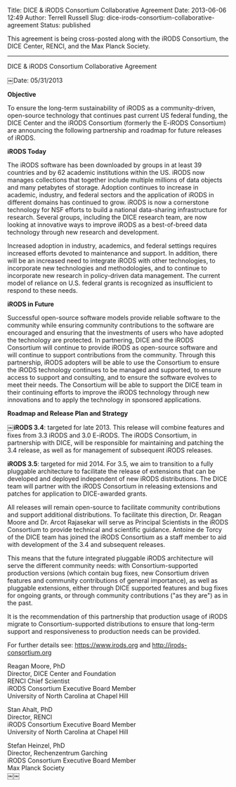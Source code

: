 Title: DICE & iRODS Consortium Collaborative Agreement
Date: 2013-06-06 12:49
Author: Terrell Russell
Slug: dice-irods-consortium-collaborative-agreement
Status: published

This agreement is being cross-posted along with the iRODS Consortium,
the DICE Center, RENCI, and the Max Planck Society.

------

DICE & iRODS Consortium Collaborative Agreement

￼Date: 05/31/2013

**Objective**

To ensure the long-term sustainability of iRODS as a community-driven,
open-source technology that continues past current US federal funding,
the DICE Center and the iRODS Consortium (formerly the E-iRODS
Consortium) are announcing the following partnership and roadmap for
future releases of iRODS.

**iRODS Today**

The iRODS software has been downloaded by groups in at least 39
countries and by 62 academic institutions within the US. iRODS now
manages collections that together include multiple millions of data
objects and many petabytes of storage. Adoption continues to increase in
academic, industry, and federal sectors and the application of iRODS in
different domains has continued to grow. iRODS is now a cornerstone
technology for NSF efforts to build a national data-sharing
infrastructure for research. Several groups, including the DICE research
team, are now looking at innovative ways to improve iRODS as a
best-of-breed data technology through new research and development.

Increased adoption in industry, academics, and federal settings requires
increased efforts devoted to maintenance and support. In addition, there
will be an increased need to integrate iRODS with other technologies, to
incorporate new technologies and methodologies, and to continue to
incorporate new research in policy-driven data management. The current
model of reliance on U.S. federal grants is recognized as insufficient
to respond to these needs.

**iRODS in Future**

Successful open-source software models provide reliable software to the
community while ensuring community contributions to the software are
encouraged and ensuring that the investments of users who have adopted
the technology are protected. In partnering, DICE and the iRODS
Consortium will continue to provide iRODS as open-source software and
will continue to support contributions from the community. Through this
partnership, iRODS adopters will be able to use the Consortium to ensure
the iRODS technology continues to be managed and supported, to ensure
access to support and consulting, and to ensure the software evolves to
meet their needs. The Consortium will be able to support the DICE team
in their continuing efforts to improve the iRODS technology through new
innovations and to apply the technology in sponsored applications.

**Roadmap and Release Plan and Strategy**

￼**iRODS 3.4**: targeted for late 2013. This release will combine
features and fixes from 3.3 iRODS and 3.0 E-iRODS. The iRODS Consortium,
in partnership with DICE, will be responsible for maintaining and
patching the 3.4 release, as well as for management of subsequent iRODS
releases.

**iRODS 3.5**: targeted for mid 2014. For 3.5, we aim to transition to a
fully pluggable architecture to facilitate the release of extensions
that can be developed and deployed independent of new iRODS
distributions. The DICE team will partner with the iRODS Consortium in
releasing extensions and patches for application to DICE-awarded grants.

All releases will remain open-source to facilitate community
contributions and support additional distributions. To facilitate this
direction, Dr. Reagan Moore and Dr. Arcot Rajasekar will serve as
Principal Scientists in the iRODS Consortium to provide technical and
scientific guidance. Antoine de Torcy of the DICE team has joined the
iRODS Consortium as a staff member to aid with development of the 3.4
and subsequent releases.

This means that the future integrated pluggable iRODS architecture will
serve the different community needs: with Consortium-supported
production versions (which contain bug fixes, new Consortium driven
features and community contributions of general importance), as well as
pluggable extensions, either through DICE supported features and bug
fixes for ongoing grants, or through community contributions ("as they
are") as in the past.

It is the recommendation of this partnership that production usage of
iRODS migrate to Consortium-supported distributions to ensure that
long-term support and responsiveness to production needs can be
provided.

For further details see: <https://www.irods.org> and
<http://irods-consortium.org>

Reagan Moore, PhD  
Director, DICE Center and Foundation  
RENCI Chief Scientist  
iRODS Consortium Executive Board Member  
University of North Carolina at Chapel Hill

Stan Ahalt, PhD  
Director, RENCI  
iRODS Consortium Executive Board Member  
University of North Carolina at Chapel Hill

Stefan Heinzel, PhD  
Director, Rechenzentrum Garching  
iRODS Consortium Executive Board Member  
Max Planck Society  
￼￼
